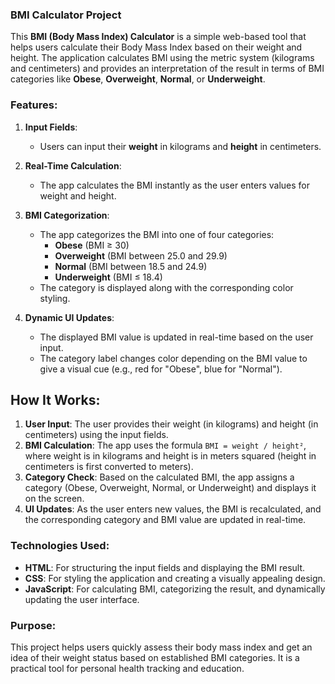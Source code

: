 ### BMI Calculator Project

This **BMI (Body Mass Index) Calculator** is a simple web-based tool that helps users calculate their Body Mass Index based on their weight and height. The application calculates BMI using the metric system (kilograms and centimeters) and provides an interpretation of the result in terms of BMI categories like **Obese**, **Overweight**, **Normal**, or **Underweight**.

### Features:
1. **Input Fields**:
   - Users can input their **weight** in kilograms and **height** in centimeters.
   
2. **Real-Time Calculation**:
   - The app calculates the BMI instantly as the user enters values for weight and height.
   
3. **BMI Categorization**:
   - The app categorizes the BMI into one of four categories:
     - **Obese** (BMI ≥ 30)
     - **Overweight** (BMI between 25.0 and 29.9)
     - **Normal** (BMI between 18.5 and 24.9)
     - **Underweight** (BMI ≤ 18.4)
   - The category is displayed along with the corresponding color styling.

4. **Dynamic UI Updates**:
   - The displayed BMI value is updated in real-time based on the user input.
   - The category label changes color depending on the BMI value to give a visual cue (e.g., red for "Obese", blue for "Normal").

## How It Works:
1. **User Input**: The user provides their weight (in kilograms) and height (in centimeters) using the input fields.
2. **BMI Calculation**: The app uses the formula `BMI = weight / height²`, where weight is in kilograms and height is in meters squared (height in centimeters is first converted to meters).
3. **Category Check**: Based on the calculated BMI, the app assigns a category (Obese, Overweight, Normal, or Underweight) and displays it on the screen.
4. **UI Updates**: As the user enters new values, the BMI is recalculated, and the corresponding category and BMI value are updated in real-time.

### Technologies Used:
- **HTML**: For structuring the input fields and displaying the BMI result.
- **CSS**: For styling the application and creating a visually appealing design.
- **JavaScript**: For calculating BMI, categorizing the result, and dynamically updating the user interface.

### Purpose:
This project helps users quickly assess their body mass index and get an idea of their weight status based on established BMI categories. It is a practical tool for personal health tracking and education.
